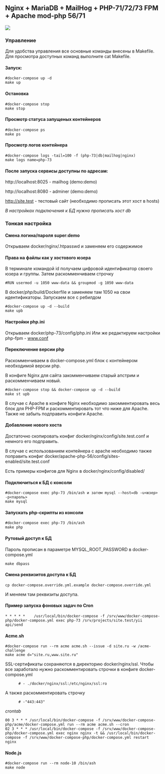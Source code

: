 ## Nginx + MariaDB + MailHog + PHP-71/72/73 FPM + Apache mod-php 56/71

![](https://github.com/rhamdeew/docker-compose-php/workflows/Docker%20Image%20CI/badge.svg)

### Управление

Для удобства управления все основные команды внесены в Makefile. Для просмотра доступных команд выполните cat Makefile.


#### Запуск:

```
#docker-compose up -d
make up
```


#### Остановка

```
#docker-compose stop
make stop
```


#### Просмотр статуса запущеных контейнеров

```
#docker-compose ps
make ps
```


#### Просмотр логов контейнера

```
#docker-compose logs -tail=100 -f (php-73|db|mailhog|nginx)
make logs name=php-73
```


#### После запуска сервисы доступны по адресам:

http://localhost:8025 - mailhog (demo:demo)

http://localhost:8080 - adminer (demo:demo)

http://site.test - тестовый сайт (необходимо прописать этот хост в hosts)

*В настройках подключения к БД нужно прописать хост db*


### Тонкая настройка


#### Смена логина/пароля super:demo

Открываем docker/nginx/.htpasswd и заменяем его содержимое


#### Права на файлы как у хостового юзера

В терминале командой id получаем цифровой идентификатор своего юзера и группы.
Затем раскомменчиваем строчку

```
#RUN usermod -u 1050 www-data && groupmod -g 1050 www-data
```

В docker/*php*/build/Dockerfile и заменяем там 1050 на свои идентификаторы.
Запускаем все с ребилдом

```
#docker-compose up -d --build
make upb
```


#### Настройки php.ini

Открываем docker/php-73/config/php.ini
Или же редактируем настройки php-fpm - www.conf


#### Переключение версии php

Раскомменчиваем в docker-compose.yml блок с контейнером необходимой версии php.

В конфиге Nginx для сайта закомменчиваем старый апстрим и раскомменчиваем новый.

```
#docker-compose stop && docker-compose up -d --build
make st upb
```

В случае с Apache в конфиге Nginx необходимо закомментировать весь блок для PHP-FPM и раскомментировать тот что ниже для Apache.
Также не забыть подправить конфиги Apache.


#### Добавление нового хоста

Достаточно скопировать конфиг docker/nginx/config/site.test.conf и немного его подправить.

В случае с использованием контейнера с apache необходимо также поправить конфиг docker/apache-php-56/config/sites-enabled/site.test.conf

Есть примеры конфигов для Nginx в docker/nginx/config/disabled/


#### Подключиться к БД с консоли

```
#docker-compose exec php-73 /bin/ash и затем mysql --host=db -u<юзер> -p<пароль>
make mysql
```


#### Запускать php-скрипты из консоли

```
#docker-compose exec php-73 /bin/ash
make php
```


#### Рутовый доступ к БД

Пароль прописан в параметре MYSQL_ROOT_PASSWORD в docker-compose.yml

```
make dbpass
```


#### Смена реквизитов доступа к БД

```
cp docker-compose.override.yml.example docker-compose.override.yml
```

И меняем там реквизиты доступа.


#### Пример запуска фоновых задач по Cron

```
* * * * *    /usr/local/bin/docker-compose -f /srv/www/docker-compose-php/docker-compose.yml exec php-73 /srv/projects/site.test/yii api/send
```

#### Acme.sh

```
#docker-compose run --rm acme acme.sh --issue -d site.ru -w /acme-challenge
make acme d="site.ru,www.site.ru"
```

SSL-сертификаты сохраняются в директорию docker/nginx/ssl. Чтобы все заработало нужно раскомментировать
строчки в конфиге docker-compose.yml

```
      # - ./docker/nginx/ssl:/etc/nginx/ssl:ro
```

А также раскомментировать строчку

```
      # -"443:443"
```

*crontab*

```
00 3 * * * /usr/local/bin/docker-compose -f /srv/www/docker-compose-php/acme/docker-compose.yml run --rm acme acme.sh --cron
02 3 * * * /usr/local/bin/docker-compose -f /srv/www/docker-compose-php/docker-compose.yml exec nginx nginx -t && /usr/local/bin/docker-compose -f /srv/www/docker-compose-php/docker-compose.yml restart nginx
```


#### Node.js

```
#docker-compose run --rm node-10 /bin/ash
make node
```
